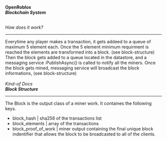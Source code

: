 **OpenRoblox**<br />
***Blockchain System***
<br /><br />

*How does it work?*
***
Everytime any player makes a transaction, it gets addeed to a queue of maximum 5 element each. Once the 5 element minimum requirment is reached the elements are transformed into a block. (see block-structure) Then the block gets added to a queue located in the datastore, and a messaging service :PublishAsync() is called to notify all the miners. Once the block gets mined, messaging service will broadcast the block informations, (see block-structure)
<br /><br />
*Kind-of Docs*<br />
***Block Structure***
***
The Block is the output class of a miner work. It containes the following keys.
* block_hash | sha256 of the transactions list
* block_elements | array of the transactions
* block_proof_of_work | miner output containing the final unique block indentifier that allows the block to be broadcasted to all of the clients.


